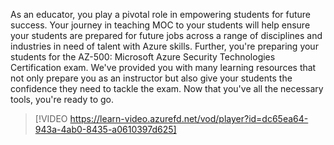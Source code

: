 As an educator, you play a pivotal role in empowering students for future success. Your journey in teaching MOC to your students will help ensure your students are prepared for future jobs across a range of disciplines and industries in need of talent with Azure skills. Further, you're preparing your students for the AZ-500: Microsoft Azure Security Technologies Certification exam. We've provided you with many learning resources that not only prepare you as an instructor but also give your students the confidence they need to tackle the exam. Now that you've all the necessary tools, you're ready to go.

> [!VIDEO https://learn-video.azurefd.net/vod/player?id=dc65ea64-943a-4ab0-8435-a0610397d625]   
